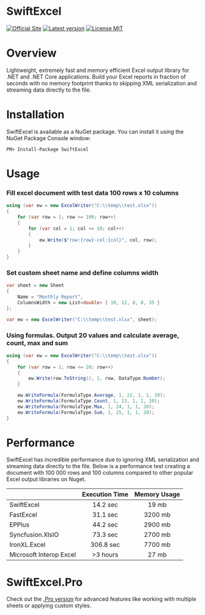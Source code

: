 # SwiftExcel
[![Official Site](https://img.shields.io/badge/site-swiftexcel-blue.svg)](https://swiftexcel.pro/) [![Latest version](https://img.shields.io/nuget/v/SwiftExcel.svg)](https://www.nuget.org/packages?q=SwiftExcel) [![License MIT](https://img.shields.io/badge/license-MIT-green.svg)](https://en.wikipedia.org/wiki/MIT_License)
# Overview
Lightweight, extremely fast and memory efficient Excel output library for .NET and .NET Core applications. Build your Excel reports in fraction of seconds with no memory footprint thanks to skipping XML serialization and streaming data directly to the file.
# Installation
SwiftExcel is available as a NuGet package. You can install it using the NuGet Package Console window:
```
PM> Install-Package SwiftExcel
```
# Usage
### Fill excel document with test data 100 rows x 10 columns
```csharp
using (var ew = new ExcelWriter("C:\\temp\\test.xlsx"))
{
    for (var row = 1; row <= 100; row++)
    {
        for (var col = 1; col <= 10; col++)
        {
            ew.Write($"row:{row}-col:{col}", col, row);
        }
    }
}
```
### Set custom sheet name and define columns width
```csharp
var sheet = new Sheet
{
    Name = "Monthly Report", 
    ColumnsWidth = new List<double> { 10, 12, 8, 8, 35 }
};

var ew = new ExcelWriter("C:\\temp\\test.xlsx", sheet);
```
### Using formulas. Output 20 values and calculate average, count, max and sum
```csharp
using (var ew = new ExcelWriter("C:\\temp\\test.xlsx"))
{
    for (var row = 1; row <= 20; row++)
    {
        ew.Write(row.ToString(), 1, row, DataType.Number);
    }

    ew.WriteFormula(FormulaType.Average, 1, 22, 1, 1, 20);
    ew.WriteFormula(FormulaType.Count, 1, 23, 1, 1, 20);
    ew.WriteFormula(FormulaType.Max, 1, 24, 1, 1, 20);
    ew.WriteFormula(FormulaType.Sum, 1, 25, 1, 1, 20);
}
```
# Performance
SwiftExcel has incredible performance due to ignoring XML serialization and streaming data directly to the file. 
Below is a performance test creating a document with 100 000 rows and 100 columns compared to other popular Excel output libraries on Nuget.

|   | Execution Time | Memory Usage |
| :--- | :---: | :---: |
| SwiftExcel  | 14.2 sec  |  19 mb  |
| FastExcel  | 31.1 sec  |  3200 mb  |
| EPPlus  | 44.2 sec  |  2900 mb  |
| Syncfusion.XlsIO  | 73.3 sec  |  2700 mb  |
| IronXL.Excel  | 306.8 sec  |  7700 mb  |
| Microsoft Interop Excel  | >3 hours  |  27 mb  |

# SwiftExcel.Pro
Check out the [.Pro version](https://swiftexcel.pro/) for advanced features like working with multiple sheets or applying custom styles.
